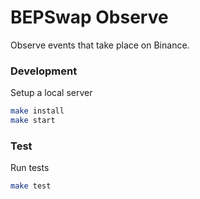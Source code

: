 BEPSwap Observe
===============

Observe events that take place on Binance.

### Development
Setup a local server
```bash
make install
make start
```

### Test
Run tests
```bash
make test
```
